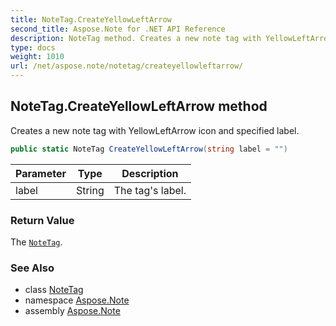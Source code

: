 ```yaml
---
title: NoteTag.CreateYellowLeftArrow
second_title: Aspose.Note for .NET API Reference
description: NoteTag method. Creates a new note tag with YellowLeftArrow icon and specified label
type: docs
weight: 1010
url: /net/aspose.note/notetag/createyellowleftarrow/
---
```

## NoteTag.CreateYellowLeftArrow method

Creates a new note tag with YellowLeftArrow icon and specified label.

```csharp
public static NoteTag CreateYellowLeftArrow(string label = "")
```

| Parameter | Type | Description |
| --- | --- | --- |
| label | String | The tag's label. |

### Return Value

The [`NoteTag`](../).

### See Also

* class [NoteTag](../)
* namespace [Aspose.Note](../../notetag/)
* assembly [Aspose.Note](../../../)


